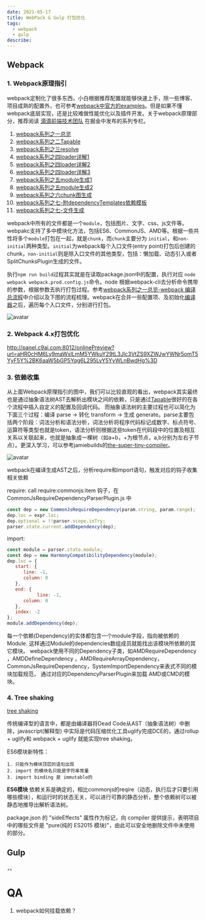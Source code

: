 ```yaml
---
date: 2021-05-17
title: WebPack & Gulp 打包优化
tags:
  - webpack
  - gulp
describe: 
---
```

## Webpack
### 1. Webpack原理指引
webpack定制化了很多东西，小白根据推荐配置就能够快速上手，除一些博客、项目成熟的配置外，也可参考[webpack中官方的examples](https://github.com/webpack/webpack/tree/main/examples)。但是如果不懂webpack底层实现，还是比较难做性能优化以及插件开发。关于webpack原理部分，推荐阅读 [滴滴前端技术团队](https://juejin.cn/team/6943816493473726472/posts) 在掘金中发布的系列专栏。

  1. [webpack系列之一总览](https://juejin.cn/post/6844903726981840904)
  2. [webpack系列之二Tapable](https://juejin.cn/post/6844903750729990152)
  3. [webpack系列之三resolve](https://juejin.cn/post/6844903779712630797)
  4. [webpack系列之四loader详解1](https://juejin.cn/post/6844903780769595405)
  4. [webpack系列之四loader详解2](https://juejin.cn/post/6844903780769595405)
  4. [webpack系列之四loader详解3](https://juejin.cn/post/6844903780777984008)
  5. [webpack系列之五module生成1](https://juejin.cn/post/6844903780778000398)
  6. [webpack系列之五module生成2](https://juejin.cn/post/6844903833445859335)
  7. [webpack系列之六chunk图生成](https://juejin.cn/post/6844903864592777229)
  8. [webpack系列之七-附dependencyTemplates依赖模板](https://juejin.cn/post/6844903925171093518)
  9. [webpack系列之七-文件生成](https://juejin.cn/post/6844903925179482119)

webpack中所有的文件都是一个`module`，包括图片、文字、css、js文件等。webpakc支持了多中模块化方法，包括ES6、CommonJS、AMD等。根据一些共性将多个`module`打包在一起，就是`chunk`，而`chunk`主要分为 `initial`，和`non-initial`两种类型。`initial`为webpack每个入口文件(entry point)打包后创建的chunk，`non-initial`则是除入口文件的其他类型，包括：懒加载、动态引入或者SplitChunksPlugin生成的文件。

执行`npm run build`过程其实就是在读取package.json中的配置，执行对应 `node webpack webpack.prod.config.js`命令。node 根据webpack-cli去分析命令携带的参数，根据参数去执行打包过程。参考[webpack系列之一总览-webpack 编译总流程](https://juejin.cn/post/6844903726981840904#heading-3)中介绍以及下图的流程梳理。webpack在合并一些配置项、及初始化[编译器](https://webpack.js.org/api/compiler-hooks/)之后，遍历每个入口文件，分别进行打包。

![avatar](/images/webpack-compile.jpg)

### 2. Webpack 4.x打包优化
http://panel.c9ai.com:8012/onlinePreview?url=aHR0cHM6Ly9maWxlLmM5YWkuY29tL3Jlc3VtZS9XZWJwYWNr5omT5YyF5Y%2BK6aaW5bGP5Yqg6L295LyY5YyWLnBwdHg%3D

### 3. 依赖收集

从上面Webpack原理指引的图中，我们可以比较直观的看出，webpack其实最终也是通过抽象语法树AST去解析出模块之间的依赖，只是通过[Tapable](https://github.com/webpack/tapable)很好的在各个流程中插入自定义的配置及回调代码。 而抽象语法树的主要过程也可以简化为下面三个过程：编译 parse -> 转化 transform -> 生成 generate。parse主要包括两个阶段：词法分析和语法分析，词法分析将程序代码标记成数字、标点符号、运算符等类型也就是token，语法分析则根据这些token在代码段中的位置及相互关系以关联起来，也就是抽象成一棵树（如a+b，+为根节点，a,b分别为左右子节点）。更深入学习，可以参考jamiebuilds的[the-super-tiny-compiler](https://github.com/jamiebuilds/the-super-tiny-compiler)。

![avatar](/images/AST.png)

webpack在编译生成AST之后，分析require和import语句，触发对应的钩子收集相关依赖

require: call require:commonjs:item 钩子，在CommonJsRequireDependencyParserPlugin.js 中

```js
const dep = new CommonJsRequireDependency(param.string, param.range);
dep.loc = expr.loc;
dep.optional = !!parser.scope.inTry;
parser.state.current.addDependency(dep);
```

import:
```js
const module = parser.state.module;
const dep = new HarmonyCompatibilityDependency(module);
dep.loc = {
   start: {
      line: -1,
      column: 0
   },
   end: {
           line: -1,
      column: 0
   },
   index: -2
};
module.addDependency(dep);
```

每一个依赖(Dependency)的实体都包含一个module字段，指向被依赖的Module. 这样通过Module的dependencies数组成员就能找出该模块所依赖的其它模块。 webpack使用不同的Dependency子类，如AMDRequireDependency ，AMDDefineDependency ，AMDRequireArrayDependency，CommonJsRequireDependency，SystemImportDependency来表式不同的模块加载规范， 通过对应的DependencyParserPlugin来加载 AMD或CMD的模块。


### 4. Tree shaking
[tree shaking](https://www.cnblogs.com/sexintercourse/p/11901425.html) 

传统编译型的语言中，都是由编译器将Dead Code从AST（抽象语法树）中删除，javascript(解释型) 中实际是代码压缩优化工具uglify完成DCE的，通过rollup + uglify和 webpack + uglify 就能实现tree shaking。

ES6模块新特性：

    1. 只能作为模块顶层的语句出现
    2. import 的模块名只能是字符串常量
    3. import binding 是 immutable的

**ES6模块** 依赖关系是确定的，相比commonjs的reqire（动态，执行后才只要引用哪些模块），和运行时的状态无关，可以进行可靠的静态分析，整个依赖树可以被静态地推导出解析语法树。


package.json 的 "sideEffects" 属性作为标记，向 compiler 提供提示，表明项目中的哪些文件是 "pure(纯的 ES2015 模块)"，由此可以安全地删除文件中未使用的部分。

## Gulp
，。

# QA
1. webpack如何挂载依赖？